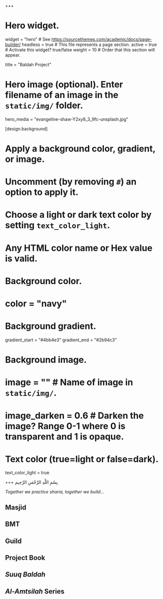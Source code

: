 +++
# Hero widget.
widget = "hero"  # See https://sourcethemes.com/academic/docs/page-builder/
headless = true  # This file represents a page section.
active = true  # Activate this widget? true/false
weight = 10  # Order that this section will appear.

title = "Baldah Project"

# Hero image (optional). Enter filename of an image in the `static/img/` folder.
hero_media = "evangeline-shaw-Y2xy8_3_9fc-unsplash.jpg"

[design.background]
  # Apply a background color, gradient, or image.
  #   Uncomment (by removing `#`) an option to apply it.
  #   Choose a light or dark text color by setting `text_color_light`.
  #   Any HTML color name or Hex value is valid.

  # Background color.
  # color = "navy"
  
  # Background gradient.
  gradient_start = "#4bb4e3"
  gradient_end = "#2b94c3"
  
  # Background image.
  # image = ""  # Name of image in `static/img/`.
  # image_darken = 0.6  # Darken the image? Range 0-1 where 0 is transparent and 1 is opaque.

  # Text color (true=light or false=dark).
  text_color_light = true

+++
بِسْمِ اللَّهِ الرَّحْمَنِ الرَّحِيم

*Together we practice sharia, together we build...*

## **Masjid**
## **BMT**
## **Guild**
## **Project Book**
## **_Suuq Baldah_**
## **_Al-Amtsilah_ Series**